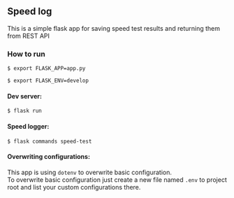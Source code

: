## Speed log
This is a simple flask app for saving speed test results and returning them from REST API

### How to run
`$ export FLASK_APP=app.py`

`$ export FLASK_ENV=develop`
 
#### Dev server:

`$ flask run`

#### Speed logger:
`$ flask commands speed-test`


#### Overwriting configurations:
This app is using `dotenv` to overwrite basic configuration. <br> 
To overwrite basic configuration just create a new file named `.env` to project root and 
list your custom configurations there.
